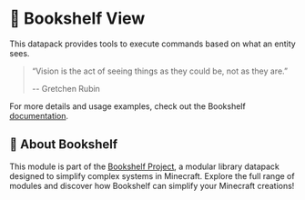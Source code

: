 # 👀 Bookshelf View

This datapack provides tools to execute commands based on what an entity sees.

> “Vision is the act of seeing things as they could be, not as they are.”
>
> -- Gretchen Rubin

For more details and usage examples, check out the Bookshelf [documentation](https://docs.mcbookshelf.dev/en/latest/modules/view.html).


## 📖 About Bookshelf

This module is part of the [Bookshelf Project](https://docs.mcbookshelf.dev/en/latest/index.html), a modular library datapack designed to simplify complex systems in Minecraft. Explore the full range of modules and discover how Bookshelf can simplify your Minecraft creations!
